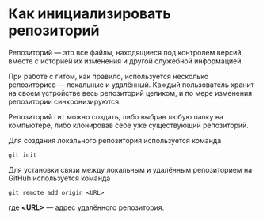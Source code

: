 # Как инициализировать репозиторий
Репозиторий — это все файлы, находящиеся под контролем версий, вместе с историей их изменения и другой служебной информацией.

При работе с гитом, как правило, используется несколько репозиториев — локальные и удалённый. Каждый пользователь хранит на своем устройстве весь репозиторий целиком, и по мере изменения репозитории синхронизируются.

Репозиторий гит можно создать, либо выбрав любую папку на компьютере, либо клонировав себе уже существующий репозиторий.

Для создания локального репозитория используется команда

    git init

Для установки связи между локальным и удалённым репозиторием на GitHub используется команда

    git remote add origin <URL>

где **\<URL>** — адрес удалённого репозитория.
